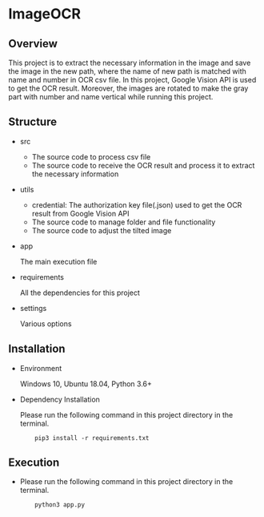 # ImageOCR

## Overview

This project is to extract the necessary information in the image and save the image in the new path, where the name of new path
is matched with name and number in OCR csv file. In this project, Google Vision API is used to get the OCR result. 
Moreover, the images are rotated to make the gray part with number and name vertical while running this project.

## Structure

- src

    * The source code to process csv file
    * The source code to receive the OCR result and process it to extract the necessary information

- utils

    * credential: The authorization key file(.json) used to get the OCR result from Google Vision API    
    * The source code to manage folder and file functionality
    * The source code to adjust the tilted image    

- app

    The main execution file
    
- requirements

    All the dependencies for this project
    
- settings

    Various options

## Installation

- Environment

    Windows 10, Ubuntu 18.04, Python 3.6+

- Dependency Installation
    
    Please run the following command in this project directory in the terminal.
    
    ```
        pip3 install -r requirements.txt
    ```

## Execution

- Please run the following command in this project directory in the terminal.

    ```
        python3 app.py
    ```
